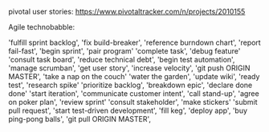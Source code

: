 pivotal user stories:
https://www.pivotaltracker.com/n/projects/2010155

Agile technobabble:

'fulfill sprint backlog',
'fix build-breaker',
'reference burndown chart',
'report fail-fast',
'begin sprint',
'pair program'
'complete task',
'debug feature'
'consult task board',
'reduce technical debt',
'begin test automation',
'manage scrumban',
'get user story',
'increase velocity',
'git push ORIGIN MASTER',
'take a nap on the couch'
'water the garden',
'update wiki',
'ready test',
'research spike'
'prioritize backlog',
'breakdown epic',
'declare done done'
'start iteration',
'communicate customer intent',
'call stand-up',
'agree on poker plan',
'review sprint'
'consult stakeholder',
'make stickers'
'submit pull request',
'start test-driven development',
'fill keg',
'deploy app',
'buy ping-pong balls',
'git pull ORIGIN MASTER',
